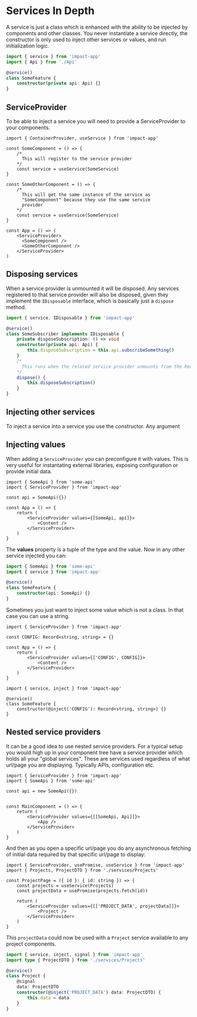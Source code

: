 # Services In Depth

A service is just a class which is enhanced with the ability to be injected by components and other classes. You never instantiate a service directly, the constructor is only used to inject other services or values, and run initialization logic.

```ts
import { service } from 'impact-app'
import { Api } from './Api'

@service()
class SomeFeature {
    constructor(private api: Api) {}
}
```

## ServiceProvider

To be able to inject a service you will need to provide a ServiceProvider to your components.

```tsx
import { ContainerProvider, useService } from 'impact-app'

const SomeComponent = () => {
    /* 
      This will register to the service provider
    */
    const service = useService(SomeService)
}

const SomeOtherComponent = () => {
    /* 
      This will get the same instance of the service as
      "SomeComponent" because they use the same service
      provider
    */
    const service = useService(SomeService)
}

const App = () => (
    <ServiceProvider>
      <SomeComponent />
      <SomeOtherComponent />
    </ServiceProvider>
)
```

## Disposing services

When a service provider is unmounted it will be disposed. Any services registered to that service provider will also be disposed, given they implement the `IDisposable` interface, which is basically just a `dispose` method.

```ts
import { service, IDisposable } from 'impact-app'

@service()
class SomeSubscriber implements IDisposable {
    private disposeSubscription: () => void
    constructor(private api: Api) {
        this.disposeSubscription = this.api.subscribeSomething()
    }
    /*
      This runs when the related service provider unmounts from the React component tree
    */
    dispose() {
        this.disposeSubscription()
    }
}
```

## Injecting other services

To inject a service into a service you use the constructor. Any argument 


## Injecting values

When adding a `ServiceProvider` you can preconfigure it with values. This is very useful for instantating external libraries, exposing configuration or provide initial data.

```tsx
import { SomeApi } from 'some-api'
import { ServiceProvider } from 'impact-app'

const api = SomeApi({})

const App = () => {
    return (
        <ServiceProvider values={[SomeApi, api]}>
            <Content />
        </ServiceProvider>
    )
}
```

The **values** property is a tuple of the type and the value. Now in any other service injected you can:

```ts
import { SomeApi } from 'some-api'
import { service } from 'impact-app'

@service()
class SomeFeature {
    constructor(api: SomeApi) {}
}
```

Sometimes you just want to inject some value which is not a class. In that case you can use a string.

```tsx
import { ServiceProvider } from 'impact-app'

const CONFIG: Record<string, string> = {}

const App = () => {
    return (
        <ServiceProvider values={['CONFIG', CONFIG]}>
            <Content />
        </ServiceProvider>
    )
}
```

```tsx
import { service, inject } from 'impact-app'

@service()
class SomeFeature {
    constructor(@inject('CONFIG'): Record<string, string>) {}
}
```

## Nested service providers

It can be a good idea to use nested service providers. For a typical setup you would high up in your component tree have a service provider which holds all your "global services". These are services used regardless of what url/page you are displaying. Typically APIs, configuration etc.

```tsx
import { ServiceProvider } from 'impact-app'
import { SomeApi } from 'some-api'

const api = new SomeApi({})


const MainComponent = () => {
    return (
        <ServiceProvider values={[[SomeApi, Api]]}>
            <App />
        </ServiceProvider>
    )
}
```

And then as you open a specific url/page you do any asynchronous fetching of initial data required by that specific url/page to display:

```tsx
import { ServiceProvider, usePromise, useService } from 'impact-app'
import { Projects, ProjectDTO } from './services/Projects'

const ProjectPage = ({ id }: { id: string }) => {
    const projects = useService(Projects)
    const projectData = usePromise(projects.fetch(id))
    
    return (
        <ServiceProvider values={[['PROJECT_DATA', projectData]]}>
            <Project />
        </ServiceProvider>
    )
}
```

This `projectData` could now be used with a `Project` service available to any project components.

```ts
import { service, inject, signal } from 'impact-app'
import type { ProjectDTO } from './services/Projects'

@service()
class Project {
    @signal
    data: ProjectDTO
    constructor(@inject('PROJECT_DATA') data: ProjectDTO) {
        this.data = data
    }
}
```
